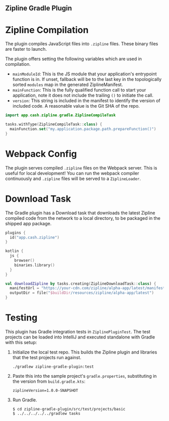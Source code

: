 Zipline Gradle Plugin
---------------------

Zipline Compilation
===================

The plugin compiles JavaScript files into `.zipline` files. These binary files are faster to launch.

The plugin offers setting the following variables which are used in compilation.

- `mainModuleId`: This is the JS module that your application's entrypoint function is in. If unset, fallback will be to the last key in the topologically sorted `modules` map in the generated ZiplineManifest.
- `mainFunction`: This is the fully qualified function call to start your application, note it does not include the trailing `()` to initiate the call.
- `version`: This string is included in the manifest to identify the version of included code. A reasonable value is the Git SHA of the repo.

```kts
import app.cash.zipline.gradle.ZiplineCompileTask

tasks.withType(ZiplineCompileTask::class) {
  mainFunction.set("my.application.package.path.prepareFunction()")
}
```

Webpack Config
==============

The plugin serves compiled `.zipline` files on the Webpack server. This is useful for local
development! You can run the webpack compiler continuously and `.zipline` files will be served to
a `ZiplineLoader`.


Download Task
=============

The Gradle plugin has a Download task that downloads the latest Zipline compiled code from the network to a local directory, to be packaged in the shipped app package.

```kotlin
plugins {
  id("app.cash.zipline")
}

kotlin {
  js {
    browser()
    binaries.library()
  }
}

val downloadZipline by tasks.creating(ZiplineDownloadTask::class) {
  manifestUrl = "https://your-cdn.com/zipline/alpha-app/latest/manifest.zipline.json"
  outputDir = file("$buildDir/resources/zipline/alpha-app/latest")
}
```

Testing
=======

This plugin has Gradle integration tests in `ZiplinePluginTest`. The test projects can be loaded
into IntelliJ and executed standalone with Gradle with this setup:

1. Initialize the local test repo. This builds the Zipline plugin and libraries that the test
   projects run against.

    ```
    ./gradlew zipline-gradle-plugin:test
    ```

2. Paste this into the sample project's `gradle.properties`, substituting in the version from
   `build.gradle.kts`:

    ```
    ziplineVersion=1.0.0-SNAPSHOT
    ```

3. Run Gradle.

    ```
    $ cd zipline-gradle-plugin/src/test/projects/basic
    $ ../../../../../gradlew tasks
    ```
